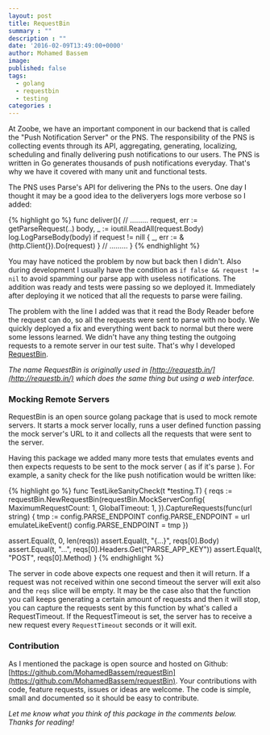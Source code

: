 ```yaml
---
layout: post
title: RequestBin
summary : ""
description : ""
date: '2016-02-09T13:49:00+0000'
author: Mohamed Bassem
image: 
published: false
tags:
  - golang
  - requestbin
  - testing
categories :
---
```


At Zoobe, we have an important component in our backend that is called the "Push Notification Server" or the PNS. The responsibility of the PNS is collecting events through its API, aggregating, generating, localizing, scheduling and finally delivering push notifications to our users. The PNS is written in Go generates thousands of push notifications everyday. That's why we have it covered with many unit and functional tests.

The PNS uses Parse's API for delivering the PNs to the users. One day I thought it may be a good idea to the deliveryers logs more verbose so I added:

{% highlight go %}
func deliver(){
  // .........
  request, err := getParseRequest(..)
  body, _ := ioutil.ReadAll(request.Body)
  log.LogParseBody(body)
  if request != nill {
    _, err := &(http.Client{}).Do(request)
  }
  // .........
}
{% endhighlight %}

You may have noticed the problem by now but back then I didn't. Also during development I usually have the condition as `if false && request != nil` to avoid spamming our parse app with useless notifications. The addition was ready and tests were passing so we deployed it. Immediately after deploying it we noticed that all the requests to parse were failing.

The problem with the line I added was that it read the Body Reader before the request can do, so all the requests were sent to parse with no body. We quickly deployed a fix and everything went back to normal but there were some lessons learned. We didn't have any thing testing the outgoing requests to a remote server in our test suite. That's why I developed [RequestBin](https://github.com/MohamedBassem/requestBin).

*The name RequestBin is originally used in [http://requestb.in/](http://requestb.in/) which does the same thing but using a web interface.*

### Mocking Remote Servers

RequestBin is an open source golang package that is used to mock remote servers. It starts a mock server locally, runs a user defined function passing the mock server's URL to it and collects all the requests that were sent to the server.

Having this package we added many more tests that emulates events and then expects requests to be sent to the mock server ( as if it's parse ). For example, a sanity check for the like push notification would be written like:


{% highlight go %}
func TestLikeSanityCheck(t *testing.T) {
  reqs := requestBin.NewRequestBin(requestBin.MockServerConfig{
    MaximumRequestCount: 1,
    GlobalTimeout: 1,
  }).CaptureRequests(func(url string) {
    tmp := config.PARSE_ENDPOINT
    config.PARSE_ENDPOINT = url
    emulateLikeEvent()
    config.PARSE_ENDPOINT = tmp
  })

  assert.Equal(t, 0, len(reqs))
  assert.Equal(t, "{...}", reqs[0].Body)
  assert.Equal(t, "...", reqs[0].Headers.Get("PARSE_APP_KEY"))
  assert.Equal(t, "POST", reqs[0].Method)
}
{% endhighlight %}

The server in code above expects one request and then it will return. If a request was not received within one second timeout the server will exit also and the `reqs` slice will be empty. It may be the case also that the function you call keeps generating a certain amount of requests and then it will stop, you can capture the requests sent by this function by what's called a RequestTimeout. If the RequestTimeout is set, the server has to receive a new request every `RequestTimeout` seconds or it will exit.

### Contribution

As I mentioned the package is open source and hosted on Github: [https://github.com/MohamedBassem/requestBin](https://github.com/MohamedBassem/requestBin). Your contributions with code, feature requests, issues or ideas are welcome. The code is simple, small and documented so it should be easy to contribute.

*Let me know what you think of this package in the comments below. Thanks for reading!*
